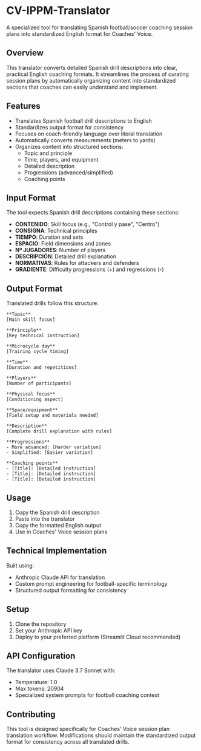 # CV-IPPM-Translator

A specialized tool for translating Spanish football/soccer coaching session plans into standardized English format for Coaches' Voice.

## Overview

This translator converts detailed Spanish drill descriptions into clear, practical English coaching formats. It streamlines the process of curating session plans by automatically organizing content into standardized sections that coaches can easily understand and implement.

## Features

- Translates Spanish football drill descriptions to English
- Standardizes output format for consistency
- Focuses on coach-friendly language over literal translation
- Automatically converts measurements (meters to yards)
- Organizes content into structured sections:
  - Topic and principle
  - Time, players, and equipment
  - Detailed description
  - Progressions (advanced/simplified)
  - Coaching points

## Input Format

The tool expects Spanish drill descriptions containing these sections:
- **CONTENIDO**: Skill focus (e.g., "Control y pase", "Centro")
- **CONSIGNA**: Technical principles
- **TIEMPO**: Duration and sets
- **ESPACIO**: Field dimensions and zones
- **Nº JUGADORES**: Number of players
- **DESCRIPCIÓN**: Detailed drill explanation
- **NORMATIVAS**: Rules for attackers and defenders
- **GRADIENTE**: Difficulty progressions (+) and regressions (-)

## Output Format

Translated drills follow this structure:

```
**Topic**
[Main skill focus]

**Principle**
[Key technical instruction]

**Microcycle day**
[Training cycle timing]

**Time**
[Duration and repetitions]

**Players**
[Number of participants]

**Physical focus**
[Conditioning aspect]

**Space/equipment**
[Field setup and materials needed]

**Description**
[Complete drill explanation with rules]

**Progressions**
- More advanced: [Harder variation]
- Simplified: [Easier variation]

**Coaching points**
- [Title]: [Detailed instruction]
- [Title]: [Detailed instruction]
- [Title]: [Detailed instruction]
```

## Usage

1. Copy the Spanish drill description
2. Paste into the translator
3. Copy the formatted English output
4. Use in Coaches' Voice session plans

## Technical Implementation

Built using:
- Anthropic Claude API for translation
- Custom prompt engineering for football-specific terminology
- Structured output formatting for consistency

## Setup

1. Clone the repository
2. Set your Anthropic API key
3. Deploy to your preferred platform (Streamlit Cloud recommended)

## API Configuration

The translator uses Claude 3.7 Sonnet with:
- Temperature: 1.0
- Max tokens: 20904
- Specialized system prompts for football coaching context

## Contributing

This tool is designed specifically for Coaches' Voice session plan translation workflow. Modifications should maintain the standardized output format for consistency across all translated drills.
